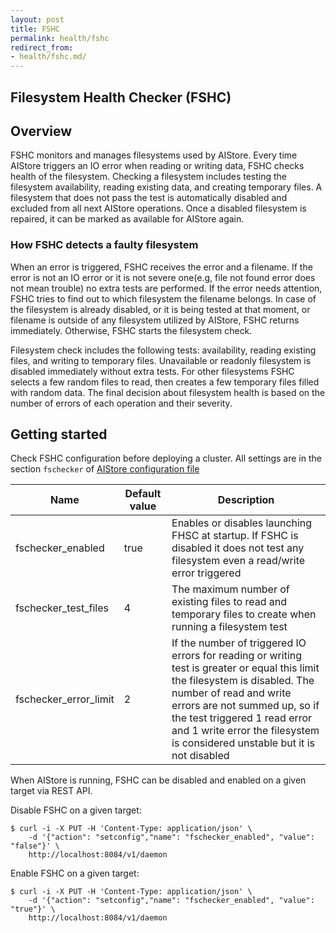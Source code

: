 ```yaml
---
layout: post
title: FSHC
permalink: health/fshc
redirect_from:
- health/fshc.md/
---
```


Filesystem Health Checker (FSHC)
---------------------------------

## Overview

FSHC monitors and manages filesystems used by AIStore. Every time AIStore triggers an IO error when reading or writing data, FSHC checks health of the filesystem. Checking a filesystem includes testing the filesystem availability, reading existing data, and creating temporary files. A filesystem that does not pass the test is automatically disabled and excluded from all next AIStore operations. Once a disabled filesystem is repaired, it can be marked as available for AIStore again.

### How FSHC detects a faulty filesystem

When an error is triggered, FSHC receives the error and a filename. If the error is not an IO error or it is not severe one(e.g, file not found error does not mean trouble) no extra tests are performed. If the error needs attention, FSHC tries to find out to which filesystem the filename belongs. In case of the filesystem is already disabled, or it is being tested at that moment, or filename is outside of any filesystem utilized by AIStore, FSHC returns immediately. Otherwise, FSHC starts the filesystem check.

Filesystem check includes the following tests: availability, reading existing files, and writing to temporary files. Unavailable or readonly filesystem is disabled immediately without extra tests. For other filesystems FSHC selects a few random files to read, then creates a few temporary files filled with random data. The final decision about filesystem health is based on the number of errors of each operation and their severity.

## Getting started

Check FSHC configuration before deploying a cluster. All settings are in the section `fschecker` of [AIStore configuration file](./ais/setup/config.sh)

| Name | Default value | Description |
|---|---|---|
| fschecker_enabled | true | Enables or disables launching FHSC at startup. If FSHC is disabled it does not test any filesystem even a read/write error triggered |
| fschecker_test_files | 4 | The maximum number of existing files to read and temporary files to create when running a filesystem test |
| fschecker_error_limit | 2 | If the number of triggered IO errors for reading or writing test is greater or equal this limit the filesystem is disabled. The number of read and write errors are not summed up, so if the test triggered 1 read error and 1 write error the filesystem is considered unstable but it is not disabled |

When AIStore is running, FSHC can be disabled and enabled on a given target via REST API.

Disable FSHC on a given target:

```console
$ curl -i -X PUT -H 'Content-Type: application/json' \
	-d '{"action": "setconfig","name": "fschecker_enabled", "value": "false"}' \
	http://localhost:8084/v1/daemon
```

Enable FSHC on a given target:

```console
$ curl -i -X PUT -H 'Content-Type: application/json' \
	-d '{"action": "setconfig","name": "fschecker_enabled", "value": "true"}' \
	http://localhost:8084/v1/daemon
```
